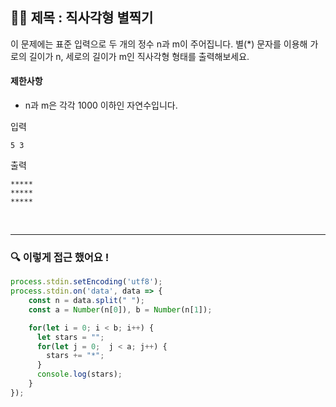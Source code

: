 ## ✍🏻 제목 : 직사각형 별찍기
이 문제에는 표준 입력으로 두 개의 정수 n과 m이 주어집니다.
별(*) 문자를 이용해 가로의 길이가 n, 세로의 길이가 m인 직사각형 형태를 출력해보세요.

#### 제한사항
- n과 m은 각각 1000 이하인 자연수입니다.

입력

```
5 3
```

출력

```
*****
*****
*****
```

</br>

---

### 🔍 이렇게 접근 했어요 !

```javascript
process.stdin.setEncoding('utf8');
process.stdin.on('data', data => {
    const n = data.split(" ");
    const a = Number(n[0]), b = Number(n[1]);

    for(let i = 0; i < b; i++) {
      let stars = "";     
      for(let j = 0;  j < a; j++) {
        stars += "*";
      }
      console.log(stars);
    }
});
```
